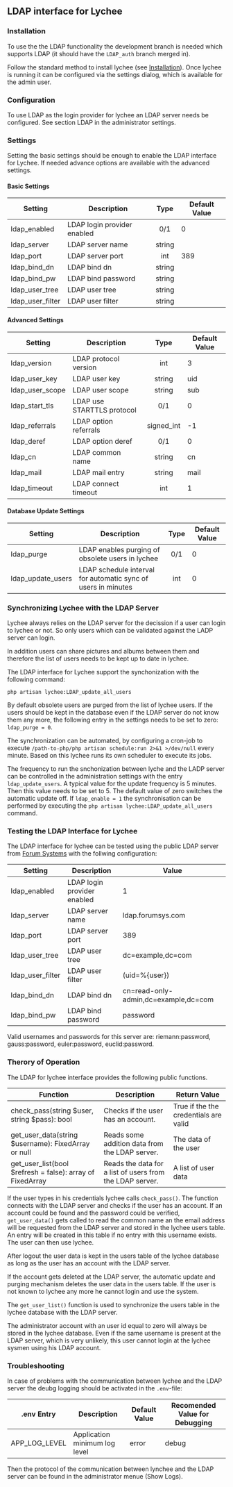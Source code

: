 
## LDAP interface for Lychee

### Installation

To use the the LDAP functionality the development branch is needed which supports LDAP (it should have the `LDAP_auth` branch merged in).

Follow the standard method to install lychee (see [Installation](https://lycheeorg.github.io/docs/installation.html)). Once lychee is running it 
can be configured via the settings dialog, which is available for the admin user.

### Configuration

To use LDAP as the login provider for lychee an LDAP server needs be configured. See section LDAP in the administrator settings.

### Settings

Setting the basic settings should be enough to enable the LDAP interface for Lychee. If needed advance options 
are available with the advanced settings.

#### Basic Settings 

| Setting           | Description                                                   | Type       | Default Value                 |
|-------------------|---------------------------------------------------------------|:----------:|-------------------------------|
| ldap_enabled      | LDAP login provider enabled                                   | 0/1        | 0                             |
| ldap_server       | LDAP server name                                              | string     |                               |
| ldap_port         | LDAP server port                                              | int        | 389                           |
| ldap_bind_dn      | LDAP bind dn                                                  | string     |                               |
| ldap_bind_pw      | LDAP bind password                                            | string     |                               |
| ldap_user_tree    | LDAP user tree                                                | string     |                               |
| ldap_user_filter  | LDAP user filter                                              | string     |                               |

#### Advanced Settings

| Setting           | Description                                                   | Type       | Default Value                 |
|-------------------|---------------------------------------------------------------|:----------:|-------------------------------|
| ldap_version      | LDAP protocol version                                         | int        | 3                             |
| ldap_user_key     | LDAP user key                                                 | string     | uid                           |
| ldap_user_scope   | LDAP user scope                                               | string     | sub                           |
| ldap_start_tls    | LDAP use STARTTLS protocol                                    | 0/1        | 0                             |
| ldap_referrals    | LDAP option referrals                                         | signed_int | -1                            |
| ldap_deref        | LDAP option deref                                             | 0/1        | 0                             |
| ldap_cn           | LDAP common name                                              | string     | cn                            |
| ldap_mail         | LDAP mail entry                                               | string     | mail                          |
| ldap_timeout      | LDAP connect timeout                                          | int        | 1                          |

#### Database Update Settings

| Setting           | Description                                                   | Type       | Default Value                 |
|-------------------|---------------------------------------------------------------|:----------:|-------------------------------|
| ldap_purge        | LDAP enables purging of obsolete users in lychee              | 0/1        | 0                             |
| ldap_update_users | LDAP schedule interval for automatic sync of users in minutes | int        | 0                             |

### Synchronizing Lychee with the LDAP Server

Lychee always relies on the LDAP server for the decission if a user can login to lychee or not. So only users which can be validated against the LADP server can login.

In addition users can share pictures and albums between them and therefore the list of users needs to be kept up to date in lychee.

The LDAP interface for Lychee support the synchonization with the following command:

`php artisan lychee:LDAP_update_all_users`

By default obsolete users are purged from the list of lychee users. If the users should be kept in the database even if the 
LDAP server do not know them any more, the following entry in the settings needs to be set to zero: `ldap_purge = 0`.

The synchronization can be automated, by configuring a cron-job to execute `/path-to-php/php artisan schedule:run 2>&1 >/dev/null` every minute. Based on this
 lychee runs its own scheduler to execute its jobs.

The frequency to run the snchonization between lyche and the LADP server can be controlled in the administration settings with 
the entry `ldap_update_users`. A typical value for the update frequency is 5 minutes. Then this value needs to be set to 5. The default value of zero
switches the automatic update off. If `ldap_enable = 1` the synchronisation can be performed by executing the `php artisan lychee:LDAP_update_all_users` command.
 
### Testing the LDAP Interface for Lychee

The LDAP interface for lychee can be tested using the public LDAP server from [Forum Systems](https://www.forumsys.com/2022/05/10/online-ldap-test-server/) 
with the follwing configuration:

| Setting           | Description                                                   | Value                                |
|-------------------|---------------------------------------------------------------|--------------------------------------|
| ldap_enabled      | LDAP login provider enabled                                   | 1                                    |
| ldap_server       | LDAP server name                                              | ldap.forumsys.com                    |
| ldap_port         | LDAP server port                                              | 389                                  |
| ldap_user_tree    | LDAP user tree                                                | dc=example,dc=com                    |
| ldap_user_filter  | LDAP user filter                                              | (uid=%{user})                        |
| ldap_bind_dn      | LDAP bind dn                                                  | cn=read-only-admin,dc=example,dc=com |
| ldap_bind_pw      | LDAP bind password                                            | password                             |

Valid usernames and passwords for this server are: riemann:password, gauss:password, euler:password, euclid:password.


### Therory of Operation

The LDAP for lychee interface provides the following public functions.

| Function                                                    | Description                                        | Return Value |
|-------------------------------------------------------------|----------------------------------------------------|--------------|
| check_pass(string $user, string $pass): bool                | Checks if the user has an account.                 | True if the the credentials are valid |
| get_user_data(string $username): FixedArray or null         | Reads some addition data from the LDAP server.     | The data of the user |
| get_user_list(bool $refresh = false): array of FixedArray   | Reads the data for a list of users from the LDAP server. | A list of user data |

If the user types in his credentials lychee calls `check_pass()`. The function connects with the LDAP server and 
checks if the user has an account. If an
account could be found and the password could be verified, `get_user_data()` gets called to read the common name 
an the email address will be requested from the 
LDAP server and stored in the lychee users table. An entry will be created in this table if no entry with this 
username exists. The user can then use lychee.

After logout the user data is kept in the users table of the lychee database as long as the user has 
an account with the LDAP server.

If the account gets deleted at the LDAP server, the automatic update and purging mechanism deletes the user data in the 
users table. If the user is not known to lychee any more he cannot login and use the system.

The `get_user_list()` function is used to synchronize the users table in the lychee database with the LDAP server.

The administrator account with an user id equal to zero will always be stored in the lychee database. Even if the 
same username is present at the LDAP server, which is very unlikely, this user cannot login at the lychee sysmen using 
his LDAP account. 

### Troubleshooting

In case of problems with the communication between lychee and the LDAP server the deubg logging should be activated in the `.env`-file:

| .env Entry        | Description                   | Default Value          | Recomended Value for Debugging       |
|-------------------|-------------------------------|------------------------|--------------------------------------|
| APP_LOG_LEVEL     | Application minimum log level | error                  | debug                                |

Then the protocol of the communication between lynchee and the LDAP server can be found in the administrator menue 
(Show Logs).
